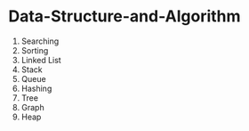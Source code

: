 # Data-Structure-and-Algorithm
1) Searching
2) Sorting
3) Linked List
4) Stack
5) Queue
6) Hashing
7) Tree
8) Graph
9) Heap
